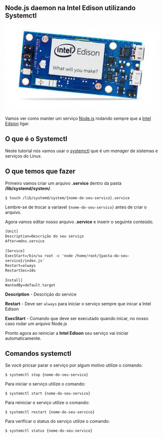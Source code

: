 ## Node.js daemon na Intel Edison utilizando Systemctl
![Node.js dameon na Intel Edison utilizando Systemctl](../assets/img/blog/nodejs-daemon.jpg "Node.js daemon na Intel Edison utilizando Systemctl")

Vamos ver como manter um serviço [Node.js](http://nodejs.org/) rodando sempre que a [Intel Edsion](https://en.wikipedia.org/wiki/Intel_Edison) ligar.


## O que é o Systemctl

Neste tutorial nós vamos usar o [systemctl](https://wiki.archlinux.org/index.php/Systemd) que é um *manager* de sistemas e serviços do Linux.


## O que temos que fazer

Primeiro vamos criar um arquivo **.service** dentro da pasta **/lib/systemd/system/**.

```
$ touch /lib/systemd/system/{nome-do-seu-servico}.service
```
Lembre-se de trocar a variavel ```{nome-do-seu-servico}``` antes de criar o arquivo.


Agora vamos editar nosso arquivo **.service** e inserir o seguinte conteúdo.

```
[Unit]
Description=Descrição do seu serviço
After=mdns.service

[Service]
ExecStart=/bin/su root -c 'node /home/root/{pasta-do-seu-servico}/index.js'
Restart=always
RestartSec=10s

Install]
WantedBy=default.target
```

**Description** - Descrição do service

**Restart** - Deve ser ```always``` para iniciar o serviço sempre que inicar a Intel Edison

**ExecStart** - Comando que deve ser executado quando inicar, no nosso caso rodar um arquivo Node.js

Pronto agora ao reiniciar a **Intel Edison** seu serviço vai iniciar automaticamente.


## Comandos systemctl

Se você pricsar parar o serviço por algum motivo utilize o comando:

```
$ systemctl stop {nome-do-seu-servico}
```

Para iniciar o serviço utilize o comando:

```
$ systemctl start {nome-do-seu-servico}
```

Para reiniciar o serviço utilize o comando:

```
$ systemctl restart {nome-do-seu-servico}
```

Para verificar o status do serviço utilize o comando:

```
$ systemctl status {nome-do-seu-servico}
```

